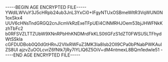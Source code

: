 -----BEGIN AGE ENCRYPTED FILE-----
YWdlLWVuY3J5cHRpb24ub3JnL3YxCi0+IFgyNTUxOSBmeWltR3VqWUN0N1oxSkx4
UUV6cHNsTndGRGQ2cnJlcmVkRzExeTFpUEI4ClNMRHJOem53bjJHWFNkKzhTbFc2
b0RFSVZLTTZUbW9XNnRPbHhKNDMrdFkKLS0tIGFzS1dZT0FWSU5LTFhydWtSSkla
cGFDUDBob0Q0dGtHRnJ2VllxRWFuZ3MK3Ia8Isb2Oll9CPa0bPNabPWKAulZS8UI
ajzvZuOOLcvrZ6fNtk7jRy7IYLlQ6Z5OiV+dM4ntmexL8BQm1edwle51
-----END AGE ENCRYPTED FILE-----
